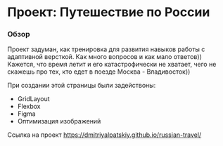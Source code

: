 # Проект: Путешествие по России

### Обзор
Проект задуман, как тренировка для развития навыков работы с адаптивной версткой. 
Как много вопросов и как мало ответов)) 
Кажется, что время летит и его катастрофически не хватает, чего не скажешь про тех, кто едет в поезде Москва - Владивосток))

При создании этой страницы были задействоны:
* GridLayout 
* Flexbox
* Figma
* Оптимизация изображений

Ссылка на проект https://dmitriyalpatskiy.github.io/russian-travel/

